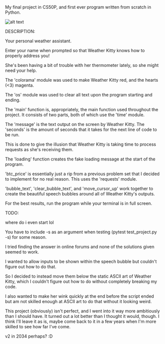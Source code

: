My final project in CS50P, and first ever program written from scratch in Python.

![alt text]([https://certificates.cs50.io/ab992ce1-21b9-4ef9-b350-f453fc66f34d.png?size=letter](https://github.com/jaim1n/Weather-Kitty/blob/main/CS50P.png?raw=true))

DESCRIPTION:

Your personal weather assistant.

Enter your name when prompted so that Weather Kitty knows how to properly address you!

She's been having a bit of trouble with her thermometer lately, so she might need your help.


The 'colorama' module was used to make Weather Kitty red, and the hearts (<3) magenta.


The 'os' module was used to clear all text upon the program starting and ending.


The 'main' function is, appropriately, the main function used throughout the project. It consists of two parts, both of which use the 'time' module.

The 'message' is the text output on the screen by Weather Kitty. The 'seconds' is the amount of seconds that it takes for the next line of code to be run.

This is done to give the illusion that Weather Kitty is taking time to process requests as she's receiving them.


The 'loading' function creates the fake loading message at the start of the program.


'btc_price' is essentially just a rip from a previous problem set that I decided to implement for no real reason. This uses the 'requests' module.


'bubble_text', 'clear_bubble_text', and 'move_cursor_up' work together to create the beautiful speech bubbles around all of Weather Kitty's outputs.


For the best results, run the program while your terminal is in full screen.


TODO:

where do i even start lol


You have to include -s as an argument when testing (pytest test_project.py -s) for some reason.

I tried finding the answer in online forums and none of the solutions given seemed to work.


I wanted to allow inputs to be shown within the speech bubble but couldn't figure out how to do that.

So I decided to instead move them below the static ASCII art of Weather Kitty, which I couldn't figure out how to do without completely breaking my code.

I also wanted to make her wink quickly at the end before the script ended but am not skilled enough at ASCII art to do that without it looking weird.

This project (obviously) isn't perfect, and I went into it way more ambitiously than I should have. It turned out a lot better than I thought it would, though.
I think I'll leave it as is, maybe come back to it in a few years when I'm more skilled to see how far I've come.

v2 in 2034 perhaps? :D
